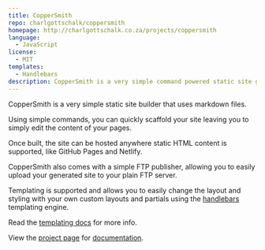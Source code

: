 ```yaml
---
title: CopperSmith
repo: charlgottschalk/coppersmith
homepage: http://charlgottschalk.co.za/projects/coppersmith
language:
  - JavaScript
license:
  - MIT
templates:
  - Handlebars
description: CopperSmith is a very simple command powered static site generator that uses markdown files.
---
```


CopperSmith is a very simple static site builder that uses markdown files.

Using simple commands, you can quickly scaffold your site leaving you to simply edit the content of your pages.

Once built, the site can be hosted anywhere static HTML content is supported, like GitHub Pages and Netlify.

CopperSmith also comes with a simple FTP publisher, allowing you to easily upload your generated site to your plain FTP server.

Templating is supported and allows you to easily change the layout and styling with your own custom layouts and partials using the [handlebars](http://handlebarsjs.com/) templating engine.

Read the [templating docs](http://charlgottschalk.co.za/projects/coppersmith/docs/master/templates-setup) for more info.

View the [project page](http://charlgottschalk.co.za/projects/coppersmith) for [documentation](http://charlgottschalk.co.za/projects/coppersmith/docs).
